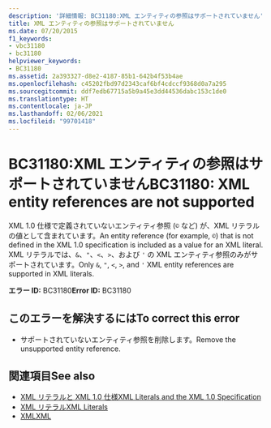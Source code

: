 ```yaml
---
description: '詳細情報: BC31180:XML エンティティの参照はサポートされていません'
title: XML エンティティの参照はサポートされていません
ms.date: 07/20/2015
f1_keywords:
- vbc31180
- bc31180
helpviewer_keywords:
- BC31180
ms.assetid: 2a393327-d8e2-4187-85b1-642b4f53b4ae
ms.openlocfilehash: c45202fbd97d2343caf6bf4cdccf9368d0a7a295
ms.sourcegitcommit: ddf7edb67715a5b9a45e3dd44536dabc153c1de0
ms.translationtype: HT
ms.contentlocale: ja-JP
ms.lasthandoff: 02/06/2021
ms.locfileid: "99701418"
---
```

# <a name="bc31180-xml-entity-references-are-not-supported"></a><span data-ttu-id="3202f-103">BC31180:XML エンティティの参照はサポートされていません</span><span class="sxs-lookup"><span data-stu-id="3202f-103">BC31180: XML entity references are not supported</span></span>

<span data-ttu-id="3202f-104">XML 1.0 仕様で定義されていないエンティティ参照 (`©` など) が、XML リテラルの値として含まれています。</span><span class="sxs-lookup"><span data-stu-id="3202f-104">An entity reference (for example, `©`) that is not defined in the XML 1.0 specification is included as a value for an XML literal.</span></span> <span data-ttu-id="3202f-105">XML リテラルでは、`&`、`"`、`<`、`>`、および `'` の XML エンティティ参照のみがサポートされています。</span><span class="sxs-lookup"><span data-stu-id="3202f-105">Only `&`, `"`, `<`, `>`, and `'` XML entity references are supported in XML literals.</span></span>

 <span data-ttu-id="3202f-106">**エラー ID:** BC31180</span><span class="sxs-lookup"><span data-stu-id="3202f-106">**Error ID:** BC31180</span></span>

## <a name="to-correct-this-error"></a><span data-ttu-id="3202f-107">このエラーを解決するには</span><span class="sxs-lookup"><span data-stu-id="3202f-107">To correct this error</span></span>

- <span data-ttu-id="3202f-108">サポートされていないエンティティ参照を削除します。</span><span class="sxs-lookup"><span data-stu-id="3202f-108">Remove the unsupported entity reference.</span></span>

## <a name="see-also"></a><span data-ttu-id="3202f-109">関連項目</span><span class="sxs-lookup"><span data-stu-id="3202f-109">See also</span></span>

- [<span data-ttu-id="3202f-110">XML リテラルと XML 1.0 仕様</span><span class="sxs-lookup"><span data-stu-id="3202f-110">XML Literals and the XML 1.0 Specification</span></span>](../../programming-guide/language-features/xml/xml-literals-and-the-xml-1-0-specification.md)
- [<span data-ttu-id="3202f-111">XML リテラル</span><span class="sxs-lookup"><span data-stu-id="3202f-111">XML Literals</span></span>](../xml-literals/index.md)
- [<span data-ttu-id="3202f-112">XML</span><span class="sxs-lookup"><span data-stu-id="3202f-112">XML</span></span>](../../programming-guide/language-features/xml/index.md)
